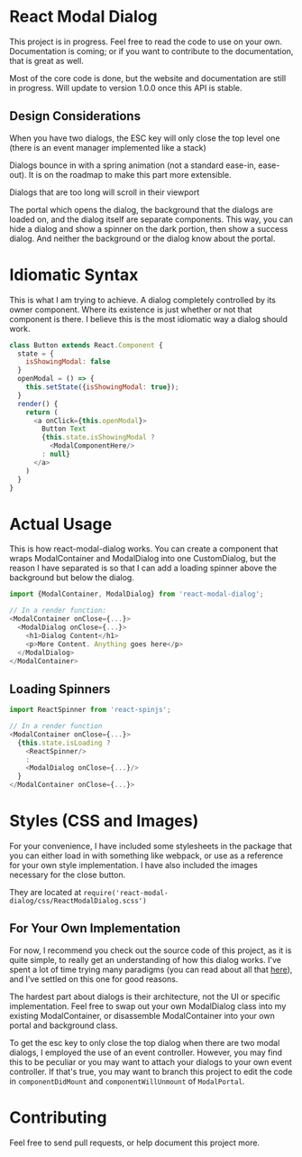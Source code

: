 # React Modal Dialog

This project is in progress. Feel free to read the code to use on your own. Documentation is coming; or if you want to contribute to the documentation, that is great as well.

Most of the core code is done, but the website and documentation are still in progress. Will update to version 1.0.0 once this API is stable.

## Design Considerations

When you have two dialogs, the ESC key will only close the top level one (there is an event manager implemented like a stack)

Dialogs bounce in with a spring animation (not a standard ease-in, ease-out). It is on the roadmap to make this part more extensible.

Dialogs that are too long will scroll in their viewport

The portal which opens the dialog, the background that the dialogs are loaded on, and the dialog itself are separate components. This way, you can hide a dialog and show a spinner on the dark portion, then show a success dialog. And neither the background or the dialog know about the portal.

# Idiomatic Syntax

This is what I am trying to achieve. A dialog completely controlled by its owner component. Where its existence is just whether or not that component is there. I believe this is the most idiomatic way a dialog should work.

```javascript
class Button extends React.Component {
  state = {
    isShowingModal: false
  }
  openModal = () => {
    this.setState({isShowingModal: true});
  }
  render() {
    return (
      <a onClick={this.openModal}>
        Button Text
        {this.state.isShowingModal ?
          <ModalComponentHere/>
        : null}
      </a>
    )
  }
}
```

# Actual Usage

This is how react-modal-dialog works. You can create a component that wraps ModalContainer and ModalDialog into one CustomDialog, but the reason I have separated is so that I can add a loading spinner above the background but below the dialog.

```javascript
import {ModalContainer, ModalDialog} from 'react-modal-dialog';

// In a render function:
<ModalContainer onClose={...}>
  <ModalDialog onClose={...}>
    <h1>Dialog Content</h1>
    <p>More Content. Anything goes here</p>
  </ModalDialog>
</ModalContainer>
```

## Loading Spinners

```javascript
import ReactSpinner from 'react-spinjs';

// In a render function
<ModalContainer onClose={...}>
  {this.state.isLoading ?
    <ReactSpinner/>
    :
    <ModalDialog onClose={...}/>
  }
</ModalContainer onClose={...}>
```

# Styles (CSS and Images)

For your convenience, I have included some stylesheets in the package that you can either load in with something like webpack, or use as a reference for your own style implementation. I have also included the images necessary for the close button.

They are located at `require('react-modal-dialog/css/ReactModalDialog.scss')`

## For Your Own Implementation

For now, I recommend you check out the source code of this project, as it is quite simple, to really get an understanding of how this dialog works. I've spent a lot of time trying many paradigms (you can read about all that [here](#todo)), and I've settled on this one for good reasons.

The hardest part about dialogs is their architecture, not the UI or specific implementation. Feel free to swap out your own ModalDialog class into my existing ModalContainer, or disassemble ModalContainer into your own portal and background class.

To get the esc key to only close the top dialog when there are two modal dialogs, I employed the use of an event controller. However, you may find this to be peculiar or you may want to attach your dialogs to your own event controller. If that's true, you may want to branch this project to edit the code in `componentDidMount` and `componentWillUnmount` of `ModalPortal`.

# Contributing

Feel free to send pull requests, or help document this project more.
